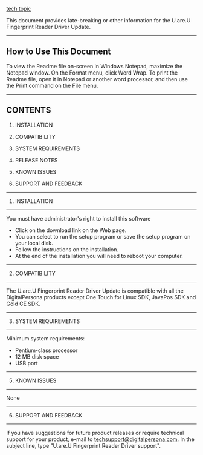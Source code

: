 
<a href="https://www.techtopic.net/">tech topic</a>

 
This document provides late-breaking or other information for the U.are.U Fingerprint Reader Driver Update.


-------------------------
How to Use This Document
-------------------------

To view the Readme file on-screen in Windows Notepad, maximize the Notepad window. On the Format menu, click Word Wrap. To print the Readme file, open it in Notepad or another word processor, and then use the Print command on the File menu.


---------
CONTENTS
---------

1.   INSTALLATION

2.   COMPATIBILITY
     
3.   SYSTEM REQUIREMENTS

4.   RELEASE NOTES

5.   KNOWN ISSUES

6.   SUPPORT AND FEEDBACK


----------------
1. INSTALLATION
----------------

You must have administrator's right to install this software

- Click on the download link on the Web page.
- You can select to run the setup program or save the setup program on your local disk.
- Follow the instructions on the installation.
- At the end of the installation you will need to reboot your computer.


-----------------
2. COMPATIBILITY
-----------------

The U.are.U Fingerprint Reader Driver Update is compatible with all the DigitalPersona products except One Touch for Linux SDK, JavaPos SDK and Gold CE SDK.


-----------------------
3. SYSTEM REQUIREMENTS
-----------------------

Minimum system requirements:
- Pentium-class processor
- 12 MB disk space
- USB port




----------------
5. KNOWN ISSUES
----------------

None

------------------------
6. SUPPORT AND FEEDBACK 
------------------------

If you have suggestions for future product releases or require technical support for your product, e-mail to techsupport@digitalpersona.com. In the subject line, type "U.are.U Fingerprint Reader Driver support".
